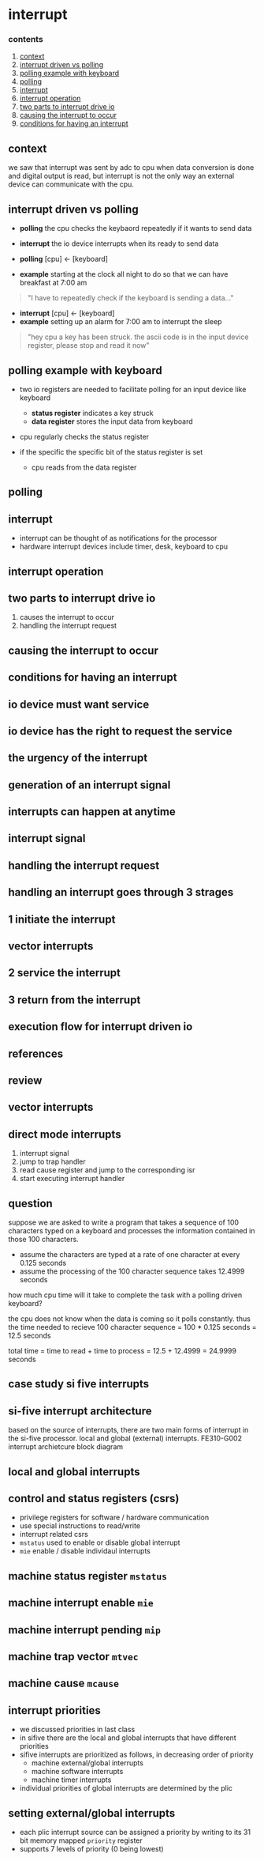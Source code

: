 # interrupt

### contents

1.  [context](#context)
2.  [interrupt driven vs polling](#interrupt-driven-vs-polling)
3.  [polling example with keyboard](#polling-example-with-keyboard)
4.  [polling](#polling)
5.  [interrupt](#interrupt)
6.  [interrupt operation](#interrupt-operation)
7.  [two parts to interrupt drive io](two-parts-to-interrupt-drive-io)
8.  [causing the interrupt to occur](#causing-the-interrupt-to-occur)
9.  [conditions for having an interrupt](#conditions-for-having-an-interrupt)

## context

we saw that interrupt was sent by adc to cpu when data conversion is done and digital output is read, but interrupt is not the only way an external device can communicate with the cpu.  

## interrupt driven vs polling

-  **polling**  the cpu checks the keybaord repeatedly if it wants to send data
-  **interrupt** the io device interrupts when its ready to send data

-  **polling** [cpu] <- [keyboard]
-  **example**  starting at the clock all night to do so that we can have breakfast at 7:00 am

>  "I have to repeatedly check if the keyboard is sending a data..."

-  **interrupt** [cpu] <- [keyboard]
-  **example**  setting up an alarm for 7:00 am to interrupt the sleep

>  "hey cpu a key has been struck.  the ascii code is in the input device register, please stop and read it now"

## polling example with keyboard

-  two io registers are needed to facilitate polling for an input device like keyboard
    -  **status register** indicates a key struck
    -  **data register** stores the input data from keyboard

-  cpu regularly checks the status register
-  if the specific the specific bit of the status register is set
    -  cpu reads from the data register

## polling

## interrupt

-  interrupt can be thought of as notifications for the processor
-  hardware interrupt devices include timer, desk, keyboard to cpu

## interrupt operation

## two parts to interrupt drive io

1.  causes the interrupt to occur
2.  handling the interrupt request

## causing the interrupt to occur

## conditions for having an interrupt

## io device must want service

## io device has the right to request the service

## the urgency of the interrupt

## generation of an interrupt signal

## interrupts can happen at anytime

## interrupt signal

## handling the interrupt request

## handling an interrupt goes through 3 strages

## 1 initiate the interrupt

## vector interrupts

## 2 service the interrupt

## 3 return from the interrupt

## execution flow for interrupt driven io

## references

## review

## vector interrupts

## direct mode interrupts

1.  interrupt signal
2.  jump to trap handler
3.  read cause register and jump to the corresponding isr
4.  start executing interrupt handler

## question

suppose we are asked to write a program that takes a sequence of 100 characters typed on a keyboard and processes the information contained in those 100 characters.

-  assume the characters are typed at a rate of one character at every 0.125 seconds
-  assume the processing of the 100 character sequence takes 12.4999 seconds

how much cpu time will it take to complete the task with a polling driven keyboard?

the cpu does not know when the data is coming so it polls constantly.  thus the time needed to recieve 100 character sequence = 100 * 0.125 seconds = 12.5 seconds

total time = time to read + time to process = 12.5 + 12.4999 = 24.9999 seconds

## case study si five interrupts

## si-five interrupt architecture

based on the source of interrupts, there are two main forms of interrupt in the si-five processor.  local and global (external) interrupts.  FE310-G002 interrupt archietcure block diagram

## local and global interrupts

## control and status registers (csrs)

-  privilege registers for software / hardware communication
-  use special instructions to read/write
-  interrupt related csrs
-  `mstatus` used to enable or disable global interrupt
-  `mie` enable / disable individaul interrupts

## machine status register `mstatus`

## machine interrupt enable `mie`

## machine interrupt pending `mip`

## machine trap vector `mtvec`

## machine cause `mcause`

## interrupt priorities

-  we discussed priorities in last class
-  in sifive there are the local and global interrupts that have different priorities
-  sifive interrupts are prioritized as follows, in decreasing order of priority 
    -  machine external/global interrupts
    -  machine software interrupts
    -  machine timer interrupts
-  individual priorities of global interrupts are determined by the plic

## setting external/global interrupts

-  each plic interrupt source can be assigned a priority by writing to its 31 bit memory mapped `priority` register
-  supports 7 levels of priority (0 being lowest)
